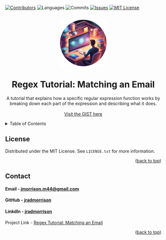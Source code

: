  <!-- Improved compatibility of back to top link: See: https://github.com/othneildrew/Best-README-Template/pull/73 -->
<a name="readme-top"></a>
<!--
*** Thanks for checking out the Best-README-Template. If you have a suggestion
*** that would make this better, please fork the repo and create a pull request
*** or simply open an issue with the tag "enhancement".
*** Don't forget to give the project a star!
*** Thanks again! Now go create something AMAZING! :D
-->

<!-- PROJECT SHIELDS -->
<!--
*** I'm using markdown "reference style" links for readability.
*** Reference links are enclosed in brackets [ ] instead of parentheses ( ).
*** See the bottom of this document for the declaration of the reference variables
*** for contributors-url, forks-url, etc. This is an optional, concise syntax you may use.
*** https://www.markdownguide.org/basic-syntax/#reference-style-links
-->
[![Contributors][contributors-shield]][contributors-url]
![Languages][top-lang-shield]
![Commits][commits-shield]
[![Issues][issues-shield]][issues-url]
[![MIT License][license-shield]][license-url]


<!-- PROJECT LOGO -->
<br />
<div align="center">
  <a href="https://github.com/jradmorrison/regex-tutorial">
    <img src="./assets/logo.png" alt="Logo" width="150" height="150">
  </a>

<h1 align="center">Regex Tutorial: Matching an Email</h1>

  <p align="center">
    A tutorial that explains how a specific regular expression function works by breaking down each part of the expression and describing what it does.
    <br><br>
    <a href="https://gist.github.com/jradmorrison/1228f4c02835ac7e9ae4eb88814912c2" target="_blank">Visit the GIST here</a>
  </p>
</div>


<!-- TABLE OF CONTENTS -->
<details>
  <summary>Table of Contents</summary>
  <ol>
    <li><a href="#license">License</a></li>
    <li><a href="#contact">Contact</a></li>
  </ol>
</details>

<!-- LICENSE -->
## License

Distributed under the MIT License. See `LICENSE.txt` for more information.

<p align="right">(<a href="#readme-top">back to top</a>)</p>



<!-- CONTACT -->
## Contact

<h4>Email - <a href="mailto:jmorrison.m44@gmail.com">jmorrison.m44@gmail.com</a></h4>

<h4>GitHub - <a href="https://github.com/jradmorrison">jradmorrison</a></h4>

<h4>LinkdIn - <a href="https://linkedin.com/in/jradmorrison">jradmorrison</a></h4>

Project Link - [Regex Tutorial: Matching an Email](https://github.com/jradmorrison/regex-tutorial)

<p align="right">(<a href="#readme-top">back to top</a>)</p>


<!-- MARKDOWN LINKS & IMAGES -->
<!-- https://www.markdownguide.org/basic-syntax/#reference-style-links -->
[contributors-shield]: https://img.shields.io/github/contributors/jradmorrison/regex-tutorial.svg?style=for-the-badge
[contributors-url]: https://github.com/jradmorrison/regex-tutorial/graphs/contributors
[forks-shield]: https://img.shields.io/github/forks/jradmorrison/regex-tutorial.svg?style=for-the-badge
[forks-url]: https://github.com/jradmorrison/regex-tutorial/network/members
[stars-shield]: https://img.shields.io/github/stars/jradmorrison/regex-tutorial.svg?style=for-the-badge
[stars-url]: https://github.com/jradmorrison/regex-tutorial/stargazers
[issues-shield]: https://img.shields.io/github/issues/jradmorrison/regex-tutorial.svg?style=for-the-badge
[issues-url]: https://github.com/jradmorrison/regex-tutorial/issues
[license-shield]: https://img.shields.io/github/license/jradmorrison/regex-tutorial.svg?style=for-the-badge
[license-url]: https://github.com/jradmorrison/regex-tutorial/blob/master/LICENSE.txt
[linkedin-shield]: https://img.shields.io/badge/-LinkedIn-black.svg?style=for-the-badge&logo=linkedin&colorB=555
[linkedin-url]: https://linkedin.com/in/jradmorrison
[product-screenshot]: images/screenshot.png
[Next.js]: https://img.shields.io/badge/next.js-000000?style=for-the-badge&logo=nextdotjs&logoColor=white
[Next-url]: https://nextjs.org/
[React.js]: https://img.shields.io/badge/React-20232A?style=for-the-badge&logo=react&logoColor=61DAFB
[React-url]: https://reactjs.org/
[Vue.js]: https://img.shields.io/badge/Vue.js-35495E?style=for-the-badge&logo=vuedotjs&logoColor=4FC08D
[Vue-url]: https://vuejs.org/
[Angular.io]: https://img.shields.io/badge/Angular-DD0031?style=for-the-badge&logo=angular&logoColor=white
[Angular-url]: https://angular.io/
[Svelte.dev]: https://img.shields.io/badge/Svelte-4A4A55?style=for-the-badge&logo=svelte&logoColor=FF3E00
[Svelte-url]: https://svelte.dev/
[Laravel.com]: https://img.shields.io/badge/Laravel-FF2D20?style=for-the-badge&logo=laravel&logoColor=white
[Laravel-url]: https://laravel.com
[Bootstrap.com]: https://img.shields.io/badge/Bootstrap-563D7C?style=for-the-badge&logo=bootstrap&logoColor=white
[Bootstrap-url]: https://getbootstrap.com
[JQuery.com]: https://img.shields.io/badge/jQuery-0769AD?style=for-the-badge&logo=jquery&logoColor=white
[JQuery-url]: https://jquery.com 
[top-lang-shield]: https://img.shields.io/github/languages/top/jradmorrison/regex-tutorial.svg?style=for-the-badge
[commits-shield]: https://img.shields.io/github/commit-activity/t/jradmorrison/regex-tutorial.svg?style=for-the-badge